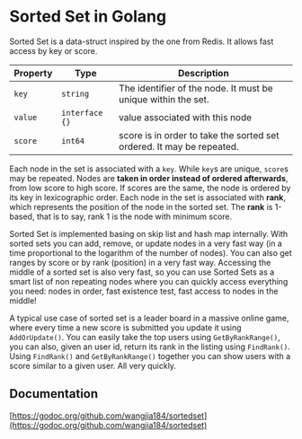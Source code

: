 # Sorted Set in Golang

Sorted Set is a data-struct inspired by the one from Redis. It allows fast access by key or score.

| Property | Type | Description |
|---|---|---|
| `key` | `string` | The identifier of the node. It must be unique within the set. |
| `value` | `interface {}` | value associated with this node |
| `score` | `int64` | score is in order to take the sorted set ordered. It may be repeated. |

Each node in the set is associated with a `key`. While `key`s are unique, `score`s may be repeated. 
Nodes are __taken in order instead of ordered afterwards__, from low score to high score. If scores are the same, the node is ordered by its key in lexicographic order. Each node in the set is associated with __rank__, which represents the position of the node in the sorted set. The __rank__ is 1-based, that is to say, rank 1 is the node with minimum score.

Sorted Set is implemented basing on skip list and hash map internally. With sorted sets you can add, remove, or update nodes in a very fast way (in a time proportional to the logarithm of the number of nodes). You can also get ranges by score or by rank (position) in a very fast way. Accessing the middle of a sorted set is also very fast, so you can use Sorted Sets as a smart list of non repeating nodes where you can quickly access everything you need: nodes in order, fast existence test, fast access to nodes in the middle!

A typical use case of sorted set is a leader board in a massive online game, where every time a new score is submitted you update it using `AddOrUpdate()`. You can easily take the top users using `GetByRankRange()`, you can also, given an user id, return its rank in the listing using `FindRank()`. Using `FindRank()` and `GetByRankRange()` together you can show users with a score similar to a given user. All very quickly.

## Documentation

[https://godoc.org/github.com/wangjia184/sortedset](https://godoc.org/github.com/wangjia184/sortedset)